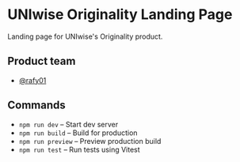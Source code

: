 # UNIwise Originality Landing Page

Landing page for UNIwise's Originality product. 

## Product team
* [@rafy01](https://github.com/rafy01)


## Commands

- `npm run dev` – Start dev server
- `npm run build` – Build for production
- `npm run preview` – Preview production build
- `npm run test` – Run tests using Vitest
